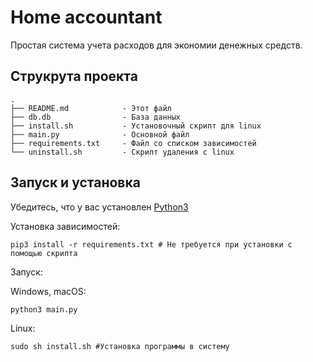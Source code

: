 # Home accountant

Простая система учета расходов для экономии денежных средств. 

## Струкрута проекта
```
.
├── README.md            - Этот файл
├── db.db                - База данных
├── install.sh           - Установочный скрипт для linux
├── main.py              - Основной файл
├── requirements.txt     - Файл со списком зависимостей
└── uninstall.sh         - Скрипт удаления с linux
```

## Запуск и установка

Убедитесь, что у вас установлен [Python3](https://python.org)

Установка зависимостей:
```
pip3 install -r requirements.txt # Не требуется при установки с помощью скрипта
```
Запуск:

Windows, macOS:
```
python3 main.py
```

Linux:

```
sudo sh install.sh #Установка программы в систему
```
